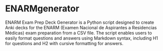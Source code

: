 # ENARMgenerator
ENARM Exam Prep Deck Generator is a Python script designed to create Anki decks for the ENARM (Examen Nacional de Aspirantes a Residencias Médicas) exam preparation from a CSV file. The script enables users to easily format questions and answers using Markdown syntax, including H1 for questions and H2 with cursive formatting for answers.
